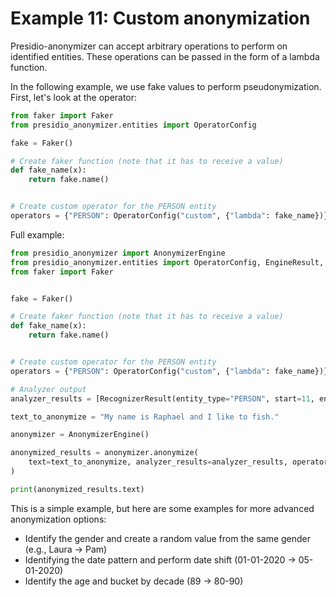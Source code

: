 # Example 11: Custom anonymization

Presidio-anonymizer can accept arbitrary operations to perform on identified entities.
These operations can be passed in the form of a lambda function.

In the following example, we use fake values to perform pseudonymization.
First, let's look at the operator:

<!--pytest-codeblocks:cont-->
```python
from faker import Faker
from presidio_anonymizer.entities import OperatorConfig

fake = Faker()

# Create faker function (note that it has to receive a value)
def fake_name(x):
    return fake.name()


# Create custom operator for the PERSON entity
operators = {"PERSON": OperatorConfig("custom", {"lambda": fake_name})}
```

Full example:

<!--pytest-codeblocks:cont-->
```python
from presidio_anonymizer import AnonymizerEngine
from presidio_anonymizer.entities import OperatorConfig, EngineResult, RecognizerResult
from faker import Faker


fake = Faker()

# Create faker function (note that it has to receive a value)
def fake_name(x):
    return fake.name()


# Create custom operator for the PERSON entity
operators = {"PERSON": OperatorConfig("custom", {"lambda": fake_name})}

# Analyzer output
analyzer_results = [RecognizerResult(entity_type="PERSON", start=11, end=18, score=0.8)]

text_to_anonymize = "My name is Raphael and I like to fish."

anonymizer = AnonymizerEngine()

anonymized_results = anonymizer.anonymize(
    text=text_to_anonymize, analyzer_results=analyzer_results, operators=operators
)

print(anonymized_results.text)
```

This is a simple example, but here are some examples for more advanced anonymization options:

- Identify the gender and create a random value from the same gender (e.g., Laura -> Pam)
- Identifying the date pattern and perform date shift (01-01-2020 -> 05-01-2020)
- Identify the age and bucket by decade (89 -> 80-90)
